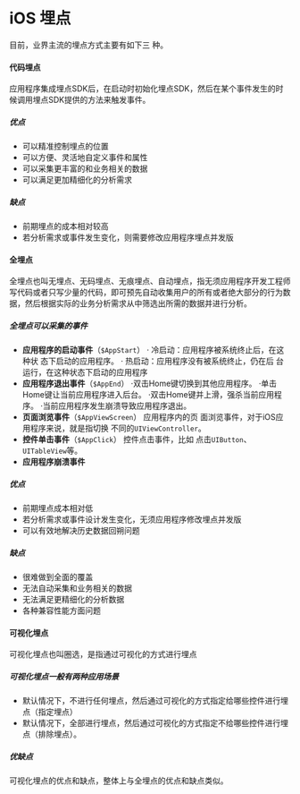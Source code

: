 # iOS 埋点

目前，业界主流的埋点方式主要有如下三 种。

#### 代码埋点

应用程序集成埋点SDK后，在启动时初始化埋点SDK，然后在某个事件发生的时候调用埋点SDK提供的方法来触发事件。

##### 优点

- 可以精准控制埋点的位置
- 可以方便、灵活地自定义事件和属性
- 可以采集更丰富的和业务相关的数据
- 可以满足更加精细化的分析需求

##### 缺点

- 前期埋点的成本相对较高
- 若分析需求或事件发生变化，则需要修改应用程序埋点并发版

#### 全埋点

全埋点也叫无埋点、无码埋点、无痕埋点、自动埋点，指无须应用程序开发工程师写代码或者只写少量的代码，即可预先自动收集用户的所有或者绝大部分的行为数据，然后根据实际的业务分析需求从中筛选出所需的数据并进行分析。

##### 全埋点可以采集的事件

- **应用程序的启动事件**（`$AppStart`）
  · 冷启动：应用程序被系统终止后，在这种状 态下启动的应用程序。
  · 热启动：应用程序没有被系统终止，仍在后 台运行，在这种状态下启动的应用程序
- **应用程序退出事件**（`$AppEnd`）
  ·双击Home键切换到其他应用程序。
  ·单击Home键让当前应用程序进入后台。
  ·双击Home键并上滑，强杀当前应用程序。
  ·当前应用程序发生崩溃导致应用程序退出。
- **页面浏览事件**（`$AppViewScreen`）
  应用程序内的页 面浏览事件，对于iOS应用程序来说，就是指切换 不同的`UIViewController`。
- **控件单击事件**（`$AppClick`）
  控件点击事件，比如 点击`UIButton`、`UITableView`等。
- **应用程序崩溃事件**

##### 优点

- 前期埋点成本相对低
- 若分析需求或事件设计发生变化，无须应用程序修改埋点并发版
- 可以有效地解决历史数据回朔问题

##### 缺点

- 很难做到全面的覆盖
- 无法自动采集和业务相关的数据
- 无法满足更精细化的分析数据
- 各种兼容性能方面问题

#### 可视化埋点

可视化埋点也叫圈选，是指通过可视化的方式进行埋点

##### 可视化埋点一般有两种应用场景

- 默认情况下，不进行任何埋点，然后通过可视化的方式指定给哪些控件进行埋点（指定埋点）
- 默认情况下，全部进行埋点，然后通过可视化的方式指定不给哪些控件进行埋点（排除埋点）。

##### 优缺点

可视化埋点的优点和缺点，整体上与全埋点的优点和缺点类似。

